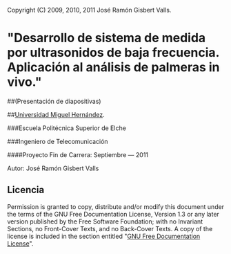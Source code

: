 Copyright (C)  2009, 2010, 2011  José Ramón Gisbert Valls.

"Desarrollo de sistema de medida por ultrasonidos de baja frecuencia. Aplicación al análisis de palmeras in vivo."
==================================================================================================================

##(Presentación de diapositivas)

##[Universidad Miguel Hernández](http://www.umh.es).

###Escuela Politécnica Superior de Elche

###Ingeniero de Telecomunicación

####Proyecto Fin de Carrera: Septiembre — 2011

Autor: José Ramón Gisbert Valls

Licencia
--------

Permission is granted to copy, distribute and/or modify this document under
the terms of the GNU Free Documentation License, Version 1.3 or any later
version published by the Free Software Foundation; with no Invariant Sections,
no Front-Cover Texts, and no Back-Cover Texts.  A copy of the license is
included in the section entitled
"[GNU Free Documentation License](https://github.com/Goethe/diapositivas/tree/master/license/fdl-1.3.md)".
